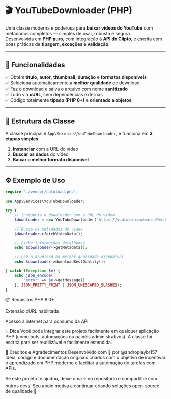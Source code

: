 # 🎬 YouTubeDownloader (PHP)

Uma classe moderna e poderosa para **baixar vídeos do YouTube** com metadados completos — simples de usar, robusta e segura.  
Desenvolvida em **PHP puro**, com integração à **API do Clipto**, e escrita com boas práticas de **tipagem, exceções e validação**.

---

## 🚀 Funcionalidades

✅ Obtém **título**, **autor**, **thumbnail**, **duração** e **formatos disponíveis**  
✅ Seleciona automaticamente a **melhor qualidade** de download  
✅ Faz o download e salva o arquivo com nome **sanitizado**  
✅ Tudo via **cURL**, sem dependências externas  
✅ Código totalmente **tipado (PHP 8+)** e **orientado a objetos**

---

## 🧩 Estrutura da Classe

A classe principal é `App\Services\YouTubeDownloader`, e funciona em **3 etapas simples**:

1. **Instanciar** com a URL do vídeo  
2. **Buscar os dados** do vídeo  
3. **Baixar o melhor formato disponível**

---

## ⚙️ Exemplo de Uso

```php
require './vendor/autoload.php';

use App\Services\YouTubeDownloader;

try {
    // Instancia o downloader com a URL do vídeo
    $downloader = new YouTubeDownloader('https://youtube.com/watch?v=L8UEqSn-BVc');

    // Busca os metadados do vídeo
    $downloader->fetchVideoData();

    // Exibe informações detalhadas
    echo $downloader->getMetadata();

    // Faz o download na melhor qualidade disponível
    echo $downloader->downloadBestQuality();

} catch (Exception $e) {
    echo json_encode([
        'error' => $e->getMessage()
    ], JSON_PRETTY_PRINT | JSON_UNESCAPED_SLASHES);
}
```



📦 Requisitos
PHP 8.0+

Extensão cURL habilitada

Acesso à internet para consumo da API

💡 Dica
Você pode integrar este projeto facilmente em qualquer aplicação PHP (como bots, automações ou painéis administrativos).
A classe foi escrita para ser reutilizável e facilmente estendida.

📜 Créditos e Agradecimentos
Desenvolvido com 💚 por @androplaybr157
Ideia, código e documentação originais criados com o objetivo de incentivar o aprendizado em PHP moderno e facilitar a automação de tarefas com APIs.

Se este projeto te ajudou, deixe uma ⭐ no repositório e compartilhe com outros devs!
Seu apoio motiva a continuar criando soluções open-source de qualidade 🚀
